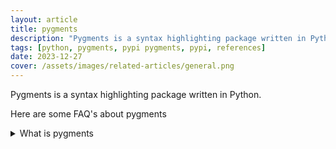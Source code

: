 ```yaml
---
layout: article
title: pygments
description: "Pygments is a syntax highlighting package written in Python."
tags: [python, pygments, pypi pygments, pypi, references]
date: 2023-12-27
cover: /assets/images/related-articles/general.png
---
```


Pygments is a syntax highlighting package written in Python.

Here are some FAQ's about pygments
<details>
<summary>What is pygments</summary>
Pygments is a syntax highlighting package written in Python.
</details>
